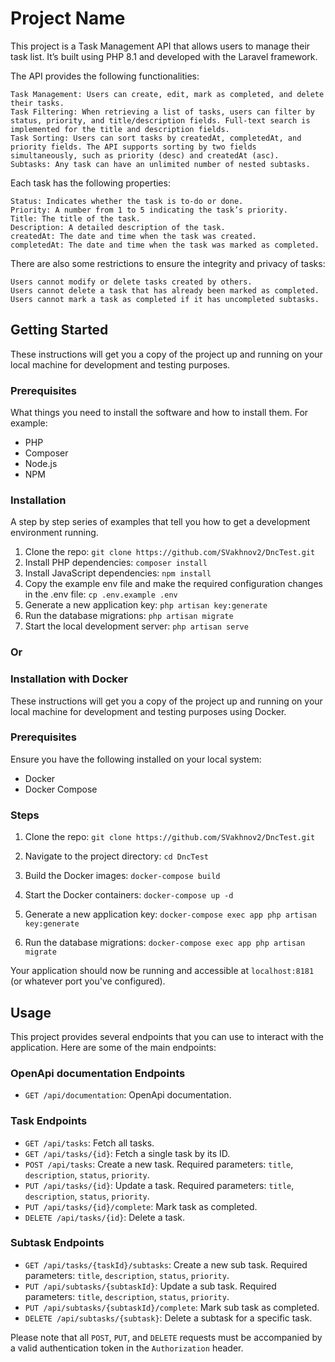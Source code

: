 # Project Name

This project is a Task Management API that allows users to manage their task list. It’s built using PHP 8.1 and developed with the Laravel framework.

The API provides the following functionalities:

    Task Management: Users can create, edit, mark as completed, and delete their tasks.
    Task Filtering: When retrieving a list of tasks, users can filter by status, priority, and title/description fields. Full-text search is implemented for the title and description fields.
    Task Sorting: Users can sort tasks by createdAt, completedAt, and priority fields. The API supports sorting by two fields simultaneously, such as priority (desc) and createdAt (asc).
    Subtasks: Any task can have an unlimited number of nested subtasks.

Each task has the following properties:

    Status: Indicates whether the task is to-do or done.
    Priority: A number from 1 to 5 indicating the task’s priority.
    Title: The title of the task.
    Description: A detailed description of the task.
    createdAt: The date and time when the task was created.
    completedAt: The date and time when the task was marked as completed.

There are also some restrictions to ensure the integrity and privacy of tasks:

    Users cannot modify or delete tasks created by others.
    Users cannot delete a task that has already been marked as completed.
    Users cannot mark a task as completed if it has uncompleted subtasks.

## Getting Started

These instructions will get you a copy of the project up and running on your local machine for development and testing purposes.

### Prerequisites

What things you need to install the software and how to install them. For example:

- PHP
- Composer
- Node.js
- NPM

### Installation

A step by step series of examples that tell you how to get a development environment running.

1. Clone the repo: `git clone https://github.com/SVakhnov2/DncTest.git`
2. Install PHP dependencies: `composer install`
3. Install JavaScript dependencies: `npm install`
4. Copy the example env file and make the required configuration changes in the .env file: `cp .env.example .env`
5. Generate a new application key: `php artisan key:generate`
6. Run the database migrations: `php artisan migrate`
7. Start the local development server: `php artisan serve`

### Or

### Installation with Docker

These instructions will get you a copy of the project up and running on your local machine for development and testing purposes using Docker.

### Prerequisites

Ensure you have the following installed on your local system:

- Docker
- Docker Compose

### Steps

1. Clone the repo: `git clone https://github.com/SVakhnov2/DncTest.git`

2. Navigate to the project directory: `cd DncTest`

3. Build the Docker images: `docker-compose build`

4. Start the Docker containers: `docker-compose up -d`

5. Generate a new application key: `docker-compose exec app php artisan key:generate`

6. Run the database migrations: `docker-compose exec app php artisan migrate`

Your application should now be running and accessible at `localhost:8181` (or whatever port you've configured).

## Usage

This project provides several endpoints that you can use to interact with the application. Here are some of the main endpoints:

### OpenApi documentation Endpoints

- `GET /api/documentation`: OpenApi documentation.

### Task Endpoints

- `GET /api/tasks`: Fetch all tasks.
- `GET /api/tasks/{id}`: Fetch a single task by its ID.
- `POST /api/tasks`: Create a new task. Required parameters: `title`, `description`, `status`, `priority`.
- `PUT /api/tasks/{id}`: Update a task. Required parameters: `title`, `description`, `status`, `priority`.
- `PUT /api/tasks/{id}/complete`: Mark task as completed.
- `DELETE /api/tasks/{id}`: Delete a task.

### Subtask Endpoints

- `GET /api/tasks/{taskId}/subtasks`: Create a new sub task. Required parameters: `title`, `description`, `status`, `priority`. 
- `PUT /api/subtasks/{subtaskId}`: Update a sub task. Required parameters: `title`, `description`, `status`, `priority`.
- `PUT /api/subtasks/{subtaskId}/complete`: Mark sub task as completed.
- `DELETE /api/subtasks/{subtask}`: Delete a subtask for a specific task.

Please note that all `POST`, `PUT`, and `DELETE` requests must be accompanied by a valid authentication token in the `Authorization` header.